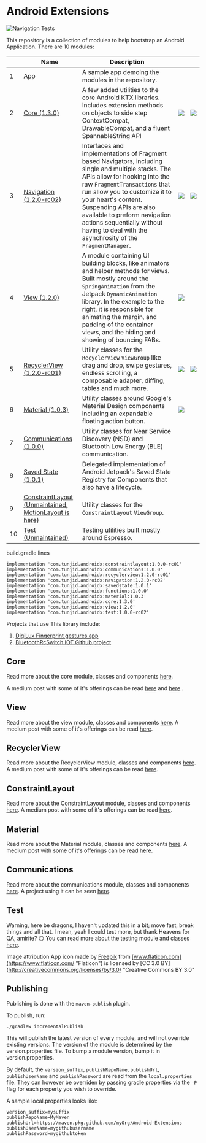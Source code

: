 # Android Extensions

![Navigation Tests](https://github.com/tunjid/Android-Extensions/workflows/Navigation%20Tests/badge.svg)

This repository is a collection of modules to help bootstrap an Android Application.
There are 10 modules:

|   | Name  | Description  |   |   |
| ------------| ------------ | ------------ | ------------ | ------------ |
| 1  | App | A sample app demoing the modules in the repository.  |   |   |
| 2  | [Core (1.3.0)](https://github.com/tunjid/Android-Extensions/blob/develop/core/README.md)  | A few added utilities to the core Android KTX libraries.  Includes extension methods on objects to side step ContextCompat, DrawableCompat, and a fluent SpannableString API | ![](https://i.imgur.com/AFZpZ1K.png)  | ![](https://miro.medium.com/max/4904/1*o4p71Uid8vzAHvHH7W_LjQ.png)  |
| 3  | [Navigation (1.2.0-rc02)](https://github.com/tunjid/Android-Extensions/blob/develop/navigation/README.md)  | Interfaces and implementations of Fragment based Navigators, including single and multiple stacks. The APIs allow for hooking into the raw `FragmentTransactions` that run allow you to customize it to your heart's content. Suspending APIs are also available to preform navigation actions sequentially without having to deal with the asynchrosity of the `FragmentManager`.| ![](https://i.imgur.com/2Ai74xI.png)  | ![](https://cdn-images-1.medium.com/max/1600/1*q1WqvY91CWlmAjdEiwbA_g.gif)  |
| 4  | [View (1.2.0)](https://github.com/tunjid/Android-Extensions/blob/develop/view/README.md)  | A module containing UI building blocks, like animators and helper methods for views.  Built mostly around the `SpringAnimation` from the Jetpack `DynamicAnimation` library. In the example to the right, it is responsible for animating the margin, and padding of the container views, and the hiding and showing of bouncing FABs.| ![](https://i.imgur.com/K3qGDKb.gif)  |   |
| 5  | [RecyclerView (1.2.0-rc01)](https://github.com/tunjid/Android-Extensions/blob/develop/recyclerview/README.md)  | Utility classes for the ```RecyclerView``` ```ViewGroup``` like drag and drop, swipe gestures, endless scrolling, a composable adapter, diffing, tables and much more.  | ![](https://miro.medium.com/max/580/1*SjjLx1ghigvJP7kax-K6gA.gif)  | ![](https://i.imgur.com/hpb3YFu.gif)  |
| 6  | [Material (1.0.3)](https://github.com/tunjid/Android-Extensions/blob/develop/material/README.md)  | Utility classes around Google's Material Design components including an expandable floating action button.  | ![](https://miro.medium.com/max/648/1*NHgDmR6QVqQwj7VJToQE5w.gif)  |   |
| 7  | [Communications (1.0.0)](https://github.com/tunjid/Android-Extensions/blob/develop/communications/README.md)  | Utility classes for Near Service Discovery (NSD) and Bluetooth Low Energy (BLE) communication.  |   |   |
| 8  | [Saved State (1.0.1)](https://github.com/tunjid/Android-Extensions/blob/develop/savedstate/README.md)  | Delegated implementation of Android Jetpack's Saved State Registry for Components that also have a lifecycle.  |   |   |
| 9  | [ConstraintLayout (Unmaintained, MotionLayout is here)](https://github.com/tunjid/Android-Extensions/blob/develop/constraintlayout/README.md)  | Utility classes for the ```ConstraintLayout``` ```ViewGroup```.  |   |   |
| 10  | [Test (Unmaintained)](https://github.com/tunjid/Android-Extensions/blob/develop/test/README.md)  | Testing utilities built mostly around Espresso.  |   |   |

build.gradle lines

    implementation 'com.tunjid.androidx:constraintlayout:1.0.0-rc01'
    implementation 'com.tunjid.androidx:communications:1.0.0'
    implementation 'com.tunjid.androidx:recyclerview:1.2.0-rc01'
    implementation 'com.tunjid.androidx:navigation:1.2.0-rc02'
    implementation 'com.tunjid.androidx:savedstate:1.0.1'
    implementation 'com.tunjid.androidx:functions:1.0.0'
    implementation 'com.tunjid.androidx:material:1.0.3'
    implementation 'com.tunjid.androidx:core:1.3.0'
    implementation 'com.tunjid.androidx:view:1.2.0'
    implementation 'com.tunjid.androidx:test:1.0.0-rc02'

Projects that use This library include:

1. [DigiLux Fingerprint gestures app](https://play.google.com/store/apps/details?id=com.tunjid.fingergestures)
2. [BluetoothRcSwitch IOT Github project](https://github.com/tunjid/BluetoothRcSwitch)

## Core
Read more about the core module, classes and components [here](https://github.com/tunjid/Android-Extensions/blob/develop/core/README.md).

A medium post with some of it's offerings can be read [here](https://medium.com/@Tunji_D/i-want-it-all-owning-the-system-window-and-consuming-insets-718b7e19960)
                                                             and [here](https://medium.com/@Tunji_D/concatenating-arbitrary-text-spans-in-android-90305ebb8e9b) .

## View
Read more about the view module, classes and components [here](https://github.com/tunjid/Android-Extensions/blob/develop/view/README.md).
A medium post with some of it's offerings can be read [here](https://proandroiddev.com/creating-an-expandable-floating-action-button-in-android-6626b968559e).

## RecyclerView
Read more about the RecyclerView module, classes and components [here](https://github.com/tunjid/Android-Extensions/blob/develop/recyclerview/README.md).
A medium post with some of it's offerings can be read [here](https://medium.com/@Tunji_D/composing-attributes-of-a-dynamic-recyclerview-with-functions-300064990bd4).

## ConstraintLayout
Read more about the ConstraintLayout module, classes and components [here](https://github.com/tunjid/Android-Extensions/blob/develop/constraintlayout/README.md).
A medium post with some of it's offerings can be read [here](https://proandroiddev.com/sliding-along-composing-a-dynamic-reusable-viewpager-indicator-animator-f7c46d559a21).

## Material
Read more about the Material module, classes and components [here](https://github.com/tunjid/Android-Extensions/blob/develop/material/README.md).
A medium post with some of it's offerings can be read [here](https://proandroiddev.com/creating-an-expandable-floating-action-button-in-android-6626b968559e).

## Communications
Read more about the communications module, classes and components [here](https://github.com/tunjid/Android-Extensions/blob/develop/communications/README.md).
A project using it can be seen [here](https://github.com/tunjid/BluetoothRcSwitch).

## Test
Warning, here be dragons, I haven't updated this in a bit; move fast, break things and all that.
I mean, yeah I could test more, but thank Heavens for QA, amirite? 🙃
You can read more about the testing module and classes [here](https://github.com/tunjid/Android-Extensions/blob/develop/test/README.md).

Image attribution
App icon made by [Freepik](https://www.freepik.com/?__hstc=57440181.7a5d7d3cc018b38de5851a6c095932c9.1558869007278.1558869007278.1558869007278.1&__hssc=57440181.5.1558869007279&__hsfp=1983466168 "Freepik") from [www.flaticon.com](https://www.flaticon.com/ "Flaticon") is licensed by [CC 3.0 BY](http://creativecommons.org/licenses/by/3.0/ "Creative Commons BY 3.0"

## Publishing

Publishing is done with the `maven-publish` plugin.

To publish, run:

`./gradlew incrementalPublish`

This will publish the latest version of every module, and will not override existing versions.
The version of the module is determined by the version.properties file. To bump a module version, bump it in version.properties.

By default, the `version_suffix`, `publishRepoName`, `publishUrl`, `publishUserName` and `publishPassword` are read from the `local.properties` file.
They can however be overriden by passing gradle properties via the `-P` flag for each property you wish to override.

A sample local.properties looks like:

```
version_suffix=mysuffix
publishRepoName=MyMaven
publishUrl=https://maven.pkg.github.com/myOrg/Android-Extensions
publishUserName=mygithubusername
publishPassword=mygithubtoken
```
